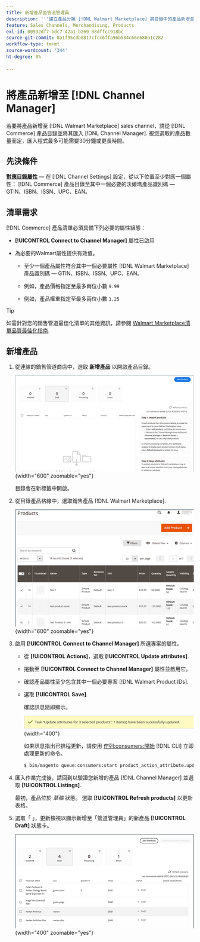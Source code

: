 ```yaml
---
title: 新增產品至管道管理員
description: '''建立產品分類 [!DNL Walmart Marketplace] 將目錄中的產品新增至在「管道管理員」中設定的銷售管道進行銷售。'
feature: Sales Channels, Merchandising, Products
exl-id: 00932df7-bdc7-42a1-b269-88dffcc918bc
source-git-commit: 8a1f95cdb8817cfcc6ffa96b584c66e680a1c282
workflow-type: tm+mt
source-wordcount: '344'
ht-degree: 0%

---
```



# 將產品新增至 [!DNL Channel Manager]

若要將產品新增至 [!DNL Walmart Marketplace] sales channel，請從 [!DNL Commerce] 產品目錄並將其匯入 [!DNL Channel Manager].
視您選取的產品數量而定，匯入程式最多可能需要30分鐘或更長時間。

## 先決條件

**[對應目錄屬性](map-catalog-attributes.md)** — 在 [!DNL Channel Settings] 設定，從以下位置至少對應一個屬性： [!DNL Commerce] 產品目錄至其中一個必要的沃爾瑪產品識別碼 — GTIN、ISBN、ISSN、UPC、EAN。

## 清單需求

[!DNL Commerce] 產品清單必須具備下列必要的屬性組態：

- **[!UICONTROL Connect to Channel Manager]** 屬性已啟用

- 為必要的Walmart屬性提供有效值。

   - 至少一個產品屬性符合其中一個必要屬性 [!DNL Walmart Marketplace] 產品識別碼 — GTIN、ISBN、ISSN、UPC、EAN。

   - 例如，產品價格指定至最多兩位小數 `9.99`

   - 例如，產品權重指定至最多兩位小數 `1.25`

>[!TIP]
>
>如需針對您的銷售管道最佳化清單的其他資訊，請參閱 [Walmart Marketplace清單品質最佳化指南](https://marketplace.walmart.com/wp-content/uploads/2020/09/WMP_listing_quality_optimization_guide.pdf).

## 新增產品

1. 從連線的銷售管道商店中，選取 **新增產品** 以開啟產品目錄。

   ![新增產品至銷售管道商店](assets/add-initial-products-to-connected-channel.png){width="600" zoomable="yes"}

   目錄會在新標籤中開啟。

1. 從目錄產品格線中，選取銷售產品 [!DNL Walmart Marketplace].

   ![將產品傳送至銷售管道商店](assets/select-products-from-catalog.png){width="600" zoomable="yes"}

1. 啟用 **[!UICONTROL Connect to Channel Manager]** 所選專案的屬性。

   - 從 **[!UICONTROL Actions]**，選取 **[!UICONTROL Update attributes]**.

   - 捲動至 **[!UICONTROL Connect to Channel Manager]** 屬性並啟用它。

   - 確認產品屬性至少包含其中一個必要專案 [!DNL Walmart Product IDs].

   - 選取 **[!UICONTROL Save]**.

     確認訊息隨即顯示。

     ![從目錄匯入產品至銷售管道確認訊息](assets/product-import-from-catalog-confirmation.png){width="400"}

     如果訊息指出已排程更新，請使用 [佇列:consumers:開始](https://experienceleague.adobe.com/docs/commerce-operations/configuration-guide/cli/start-message-queues.html) [!DNL CLI] 立即處理更新的命令。

     ```bash
     $ bin/magento queue:consumers:start product_action_attribute.update
     ```

1. 匯入作業完成後，請回到以驗證您新增的產品 [!DNL Channel Manager] 並選取 **[!UICONTROL Listings]**.

   最初，產品位於 *草稿* 狀態。 選取 **[!UICONTROL Refresh products]** 以更新表格。

1. 選取「 」，更新檢視以顯示新增至「管道管理員」的新產品 **[!UICONTROL Draft]** 狀態卡。

   ![產品已匯入連線銷售管道](assets/products-in-marketplace-sales-channel.png){width="400" zoomable="yes"}


